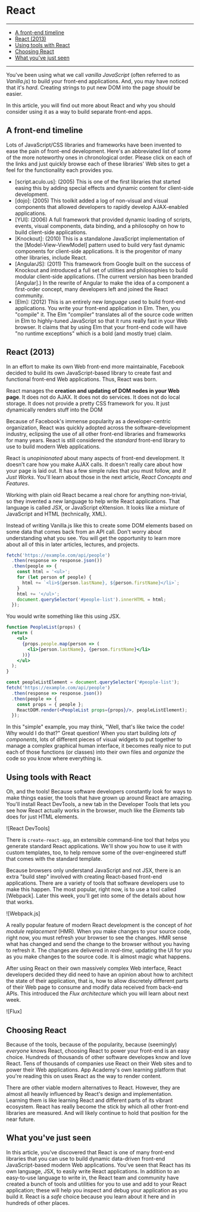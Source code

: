 # React
________________________________________________________________________________
<!-- @import "[TOC]" {cmd="toc" depthFrom=2 depthTo=6 orderedList=false} -->

<!-- code_chunk_output -->

- [A front-end timeline](#a-front-end-timeline)
- [React (2013)](#react-2013)
- [Using tools with React](#using-tools-with-react)
- [Choosing React](#choosing-react)
- [What you've just seen](#what-youve-just-seen)

<!-- /code_chunk_output -->
________________________________________________________________________________

You've been using what we call _vanilla JavaScript_ (often referred to as
_Vanilla.js_) to build your front-end applications. And, you may have noticed that
it's _hard_. Creating strings to put new DOM into the page _should_ be easier.

In this article, you will find out more about React and why you should consider
using it as a way to build separate front-end apps.

## A front-end timeline

Lots of JavaScript/CSS libraries and frameworks have been invented to ease the
pain of front-end development. Here's an abbreviated list of some of the more
noteworthy ones in chronological order. Please click on each of the links and
just quickly browse each of these libraries' Web sites to get a feel for the
functionality each provides you.

* [script.aculo.us]: (2005) This is one of the first libraries that started
  easing this by adding special effects and dynamic content for client-side
  development.
* [dojo]: (2005) This toolkit added a log of non-visual and visual components
  that allowed developers to rapidly develop AJAX-enabled applications.
* [YUI]: (2006) A full framework that provided dynamic loading of scripts,
  events, visual components, data binding, and a philosophy on how to build
  client-side applications.
* [Knockout]: (2010) This is a standalone JavaScript implementation of the
  [Model-View-ViewModel] pattern used to build very fast dynamic components for
  client-side applications. It is the progenitor of many other libraries,
  include React.
* [AngularJS]: (2011) This framework from Google built on the success of Knockout
  and introduced a full set of utilities and philosophies to build modular
  client-side applications. (The current version has been branded [Angular].) In
  the rewrite of Angular to make the idea of a component a first-order concept,
  many developers left and joined the React community.
* [Elm]: (2012) This is an entirely new _language_ used to build front-end
  applications. You write your front-end application in Elm. Then, you "compile"
  it. The Elm "compiler" translates all of the source code written in Elm to
  highly-tuned JavaScript so that it runs really fast in your Web browser. It
  claims that by using Elm that your front-end code will have "no runtime
  exceptions" which is a bold (and mostly true) claim.

## React (2013)

In an effort to make its own Web front-end more maintainable, Facebook decided
to build its own JavaScript-based library to create fast and functional
front-end Web applications. Thus, React was born.

React manages the **creation and updating of DOM nodes in your Web page**. It
does not do AJAX. It does not do services. It does not do local storage. It does
not provide a pretty CSS framework for you. It just dynamically renders stuff
into the DOM

Because of Facebook's immense popularity as a developer-centric organization,
React was quickly adopted across the software-development industry, eclipsing
the use of all other front-end libraries and frameworks for many years. React is
still considered the _standard_ front-end library to use to build modern Web
applications.

React is _unopinionated_ about many aspects of front-end development. It doesn't
care how you make AJAX calls. It doesn't really care about how your page is laid
out. It has a few simple rules that you must follow, and _It Just Works_. You'll
learn about those in the next article, _React Concepts and Features_.

Working with plain old React became a real chore for anything non-trivial, so
they invented a new language to help write React applications. That language is
called JSX, or JavaScript eXtension. It looks like a mixture of JavaScript and
HTML (technically, XML).

Instead of writing Vanilla.js like this to create some DOM elements based on
some data that comes back from an API call. Don't worry about understanding what
you see. You will get the opportunity to learn more about all of this in later
articles, lectures, and projects.

```js
fetch('https://example.com/api/people')
  .then(response => response.json())
  .then(people => {
    const html = '<ul>';
    for (let person of people) {
      html += `<li>${person.lastName}, ${person.firstName}</li>`;
    }
    html += '</ul>';
    document.querySelector('#people-list').innerHTML = html;
  });
```

You would write something like this using JSX.

```jsx
function PeopleList(props) {
  return (
    <ul>
      {props.people.map(person => (
        <li>{person.lastName}, {person.firstName}</li>
      ))}
    </ul>
  );
}

const peopleListElement = document.querySelector('#people-list');
fetch('https://example.com/api/people')
  .then(response => response.json())
  .then(people => {
    const props = { people };
    ReactDOM.render(<PeopleList props={props}/>, peopleListElement);
  });
```

In this "simple" example, you may think, "Well, that's like twice the code! Why
would I do that?" Great question! When you start building _lots of components_,
lots of different pieces of visual widgets to put together to manage a complex
graphical human interface, it becomes really nice to put each of those functions
(or classes) into their own files and _organize_ the code so you know where
everything is.

## Using tools with React

Oh, and the tools! Because software developers constantly look for ways to make
things easier, the tools that have grown up around React are amazing. You'll
install React DevTools, a new tab in the Developer Tools that lets you see how
React actually works in the browser, much like the _Elements_ tab does for just
HTML elements.

![React DevTools]

There is `create-react-app`, an extensible command-line tool that
helps you generate standard React applications. We'll show you how to use it
with custom templates, too, to help remove some of the over-engineered stuff
that comes with the standard template.

Because browsers only understand JavaScript and not JSX, there is an extra
"build step" involved with creating React-based front-end applications. There
are a variety of tools that software developers use to make this happen. The
most popular, right now, is to use a tool called [Webpack]. Later this week,
you'll get into some of the details about how that works.

![Webpack.js]

A really popular feature of modern React development is the concept of _hot
module replacement_ (HMR). When you make changes to your source code, right now,
you must refresh your browser to see the changes. HMR sense what has changed and
send the change to the browser without you having to refresh it. The changes are
delivered in _real-time_, updating the UI for you as you make changes to the
source code. It is almost magic what happens.

After using React on their own massively complex Web interface, React developers
decided they did need to have an opinion about how to architect the state of
their application, that is, how to allow discretely different parts of their Web
page to consume and modify data received from back-end APIs. This introduced the
_Flux architecture_ which you will learn about next week.

![Flux]

## Choosing React

Because of the tools, because of the popularity, because (seemingly) _everyone_
knows React, choosing React to power your front-end is an easy choice. Hundreds
of thousands of other software developes know and love React. Tens of thousands
of companies use React on their Web sites and to power their Web applications.
App Academy's own learning platform that you're reading this on uses React as
the way to render content.

There are other viable modern alternatives to React. However, they are almost
all heavily influenced by React's design and implementation. Learning them is
like learning React and different parts of its vibrant ecosystem. React has
really become the stick by which all other front-end libraries are measured. And
will likely continue to hold that position for the near future.

## What you've just seen

In this article, you've discovered that React is one of many front-end libraries
that you can use to build dynamic data-driven front-end JavaScript-based modern
Web applications. You've seen that React has its own language, JSX, to easily
write React applications. In addition to an easy-to-use language to write in,
the React team and community have created a bunch of tools and utilities for you
to use and add to your React application; these will help you inspect and debug
your application as you build it. React is a _safe_ choice because you learn
about it here and in hundreds of other places.